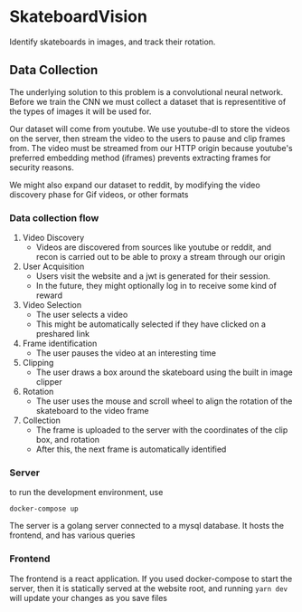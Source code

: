 # SkateboardVision

Identify skateboards in images, and track their rotation.

## Data Collection

The underlying solution to this problem is a convolutional neural network. Before we train the CNN we must collect a dataset that is representitive of the types of images it 
will be used for.

Our dataset will come from youtube. We use youtube-dl to store the videos on the server, then stream the video to the users to pause and clip frames from. The video must be streamed from our HTTP origin because youtube's preferred embedding method (iframes) prevents extracting frames for security reasons.

We might also expand our dataset to reddit, by modifying the video discovery phase for Gif videos, or other formats

### Data collection flow

1. Video Discovery
    * Videos are discovered from sources like youtube or reddit, and recon is carried out to be able to proxy a stream through our origin
2. User Acquisition
    * Users visit the website and a jwt is generated for their session. 
    * In the future, they might optionally log in to receive some kind of reward
3. Video Selection  
    * The user selects a video
    * This might be automatically selected if they have clicked on a preshared link 
4. Frame identification 
    * The user pauses the video at an interesting time
5. Clipping
    * The user draws a box around the skateboard using the built in image clipper
6. Rotation
    * The user uses the mouse and scroll wheel to align the rotation of the skateboard to the video frame
7. Collection
    * The frame is uploaded to the server with the coordinates of the clip box, and rotation
    * After this, the next frame is automatically identified

### Server

to run the development environment, use

```
docker-compose up
```

The server is a golang server connected to a mysql database. It hosts the frontend, and has various queries 


### Frontend

The frontend is a react application. If you used docker-compose to start the server, then it is statically served at the website root, and running `yarn dev` will update your changes as you save files

